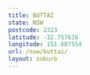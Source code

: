 ```yaml
---
title: BUTTAI
state: NSW
postcode: 2323
latitude: -32.757616
longitude: 151.607554
url: /nsw/buttai/
layout: suburb
---
```

